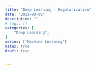 ```yaml
---
title: "Deep Learning - Regularization"
date: "2021-09-09"
description: ""
# tags: []
categories: [
    "Deep Learning",
]
series: ["Machine Learning"]
katex: true
draft: true


---
```


